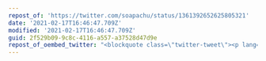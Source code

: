```yaml
---
repost_of: 'https://twitter.com/soapachu/status/1361392652625805321'
date: '2021-02-17T16:46:47.709Z'
modified: '2021-02-17T16:46:47.709Z'
guid: 2f529b09-9c8c-4116-a557-a37528d47d9e
repost_of_oembed_twitter: "<blockquote class=\"twitter-tweet\"><p lang=\"en\" dir=\"ltr\">*sigh* <a href=\"https://t.co/VlnmNEVH0K\">pic.twitter.com/VlnmNEVH0K</a></p>&mdash; badly-drawn bee \U0001F41D (@soapachu) <a href=\"https://twitter.com/soapachu/status/1361392652625805321?ref_src=twsrc%5Etfw\">February 15, 2021</a></blockquote>\n<script async src=\"https://platform.twitter.com/widgets.js\" charset=\"utf-8\"></script>\n"
---
```

 
